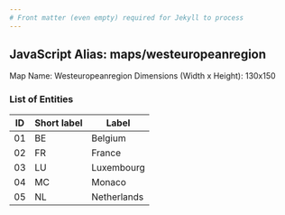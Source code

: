```yaml
---
# Front matter (even empty) required for Jekyll to process
---
```


## JavaScript Alias: maps/westeuropeanregion

Map Name: Westeuropeanregion
Dimensions (Width x Height): 130x150





### List of Entities

ID | Short label | Label
---|---|---|
01|BE|Belgium
02|FR|France
03|LU|Luxembourg
04|MC|Monaco
05|NL|Netherlands

